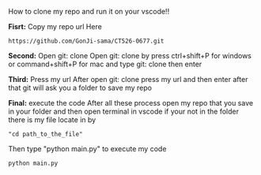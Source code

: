 How to clone my repo and run it on your vscode!!

**Fisrt:** Copy my repo url Here 
    
    https://github.com/GonJi-sama/CT526-0677.git

**Second:** Open git: clone
    Open git: clone by press ctrl+shift+P for windows or command+shift+P for mac and type git: clone then enter

**Third:** Press my url
    After open git: clone press my url and then enter after that git will ask you a folder to save my repo

**Final:** execute the code
    After all these process open my repo that you save in your folder and then open terminal in vscode if your not in the folder there is my file locate in by
    
    "cd path_to_the_file" 
    
Then type "python main.py" to execute my code
    
    python main.py
    
